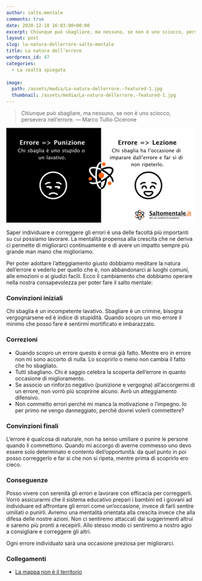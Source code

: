 ```yaml
---
author: salto.mentale
comments: true
date: 2020-12-10 16:03:00+00:00
excerpt: Chiunque può sbagliare, ma nessuno, se non è uno sciocco, persevera nell’errore.
layout: post
slug: la-natura-dellerrore-salto-mentale
title: La natura dell’errore
wordpress_id: 47
categories:
  - La realtà spiegata

image:
  path: /assets/media/La-natura-dellerrore.-featured-1.jpg
  thumbnail: /assets/media/La-natura-dellerrore.-featured-1.jpg
---
```


> Chiunque può sbagliare, ma nessuno, se non è uno sciocco, persevera nell’errore.
> — Marco Tullio Cicerone

![La natura dell’errore - Concetto](/assets/media/La-natura-dellerrore-1.png)

Saper individuare e correggere gli errori è una delle facoltà più importanti su cui possiamo lavorare. La mentalità propensa alla crescita che ne deriva ci permette di migliorarci continuamente e di avere un impatto sempre più grande man mano che miglioriamo.

Per poter adottare l’atteggiamento giusto dobbiamo meditare la natura dell’errore e vederlo per quello che è, non abbandonarci ai luoghi comuni, alle emozioni o ai giudizi facili. Ecco il cambiamento che dobbiamo operare nella nostra consapevolezza per poter fare il salto mentale:

### Convinzioni iniziali

Chi sbaglia è un incompetente lavativo. Sbagliare è un crimine, bisogna vergognarsene ed è indice di stupidità. Quando scopro un mio errore il minimo che posso fare è sentirmi mortificato e imbarazzato.

### Correzioni

- Quando scopro un errore questo è ormai già fatto. Mentre ero in errore non mi sono accorto di nulla. Lo scoprirlo o meno non cambia il fatto che ho sbagliato.
- Tutti sbagliano. Chi è saggio celebra la scoperta dell’errore in quanto occasione di miglioramento.
- Se associo un rinforzo negativo (punizione e vergogna) all’accorgermi di un errore, non vorrò più scoprirne alcuno. Avrò un atteggiamento difensivo.
- Non commetto errori perché mi manca la motivazione o l’impegno. Io per primo ne vengo danneggiato, perché dovrei volerli commettere?

### Convinzioni finali

L’errore è qualcosa di naturale, non ha senso umiliare o punire le persone quando li commettono. Quando mi accorgo di averne commesso uno devo essere solo determinato e contento dell’opportunità: da quel punto in poi posso correggerlo e far sì che non si ripeta, mentre prima di scoprirlo ero cieco.

### Conseguenze

Posso vivere con serenità gli errori e lavorare con efficacia per correggerli. Vorrò assicurarmi che il sistema educativo prepari i bambini ed i giovani ad individuare ed affrontare gli errori come un’occasione, invece di farli sentire umiliati o punirli. Avremo una mentalità orientata alla crescita invece che alla difesa delle nostre azioni. Non ci sentiremo attaccati dai suggerimenti altrui e saremo più pronti a recepirli. Allo stesso modo ci sentiremo a nostro agio a consigliare e correggere gli altri.

Ogni errore individuato sarà una occasione preziosa per migliorarci.

### Collegamenti

- [La mappa non è il territorio](/la-mappa-non-e-il-territorio/)
